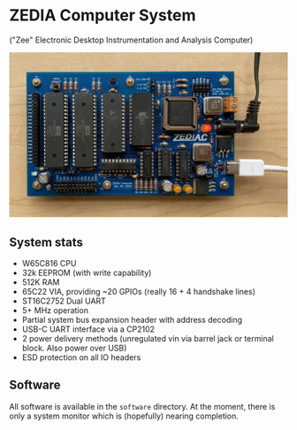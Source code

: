 # ZEDIA Computer System

("Zee" Electronic Desktop Instrumentation and Analysis Computer)

![Top-down photo of the PCB. From left to right: GPIO connector, VIA, CPU, RAM, ROM, DUART. Below the CPU RAM and ROM are several 74xx series ICs for address decoding. The right edge of the PCB features the power and USB connectors. Note the incorrect date on the PCB-when I changed the date over from December, 2022 to January 2023, I managed to change the month and date, but not the year. Oops](./pcb1.0.jpg)

## System stats

* W65C816 CPU
* 32k EEPROM (with write capability)
* 512K RAM
* 65C22 VIA, providing ~20 GPIOs (really 16 + 4 handshake lines)
* ST16C2752 Dual UART
* 5+ MHz operation
* Partial system bus expansion header with address decoding
* USB-C UART interface via a CP2102
* 2 power delivery methods (unregulated vin via barrel jack or terminal block. Also power over USB)
* ESD protection on all IO headers

## Software

All software is available in the `software` directory. At the moment, there is only a system monitor which is (hopefully) nearing completion.

